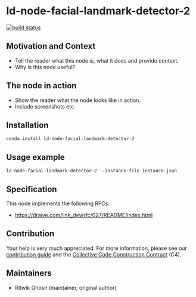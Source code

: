 # ld-node-facial-landmark-detector-2

[![build status](https://gitlab.com/link.developers.beta/ld-node-facial-landmark-detector-2/badges/master/build.svg)](https://gitlab.com/link.developers.beta/ld-node-facial-landmark-detector-2/commits/master)

## Motivation and Context

- Tell the reader what this node is, what it does and provide context.
- Why is this node useful?

## The node in action

- Show the reader what the node looks like in action.
- Include screenshots etc.

## Installation

```
conda install ld-node-facial-landmark-detector-2
```

## Usage example

```
ld-node-facial-landmark-detector-2 --instance-file instance.json
```

## Specification

This node implements the following RFCs:
- https://draive.com/link_dev/rfc/027/README/index.html

## Contribution

Your help is very much appreciated. For more information, please see our [contribution guide](./CONTRIBUTING.md) and the [Collective Code Construction Contract](https://gitlab.com/link.developers/RFC/blob/master/001/README.md) (C4).

## Maintainers

- Ritwik Ghosh (maintainer, original author)
